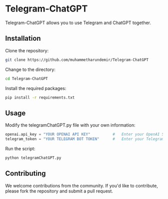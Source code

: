 # Telegram-ChatGPT
Telegram-ChatGPT allows you to use Telegram and ChatGPT together.

## Installation
Clone the repository:
```bash
git clone https://github.com/muhammetharundemir/Telegram-ChatGPT
```

Change to the directory:
```bash
cd Telegram-ChatGPT
```

Install the required packages:
```bash
pip install -r requirements.txt
```

## Usage
Modify the telegramChatGPT.py file with your own information:
```python
openai.api_key = "YOUR OPENAI API KEY"          #   Enter your OpenAI Secret Key.
telegram_token = "YOUR TELEGRAM BOT TOKEN"      #   Enter your Telegram Bot Token.
```

Run the script:
```bash
python telegramChatGPT.py
```

## Contributing
We welcome contributions from the community. If you'd like to contribute, please fork the repository and submit a pull request.